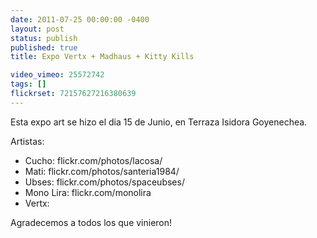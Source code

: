 ```yaml
---
date: 2011-07-25 00:00:00 -0400
layout: post
status: publish
published: true
title: Expo Vertx + Madhaus + Kitty Kills

video_vimeo: 25572742
tags: []
flickrset: 72157627216380639
---
```



Esta expo art se hizo el dia 15 de Junio, en Terraza Isidora Goyenechea.

Artistas:
* Cucho: flickr.com/​photos/​lacosa/
* Mati: flickr.com/​photos/​santeria1984/
* Ubses: flickr.com/​photos/​spaceubses/​
* Mono Lira: flickr.com/​monolira
* Vertx:

Agradecemos a todos los que vinieron!

